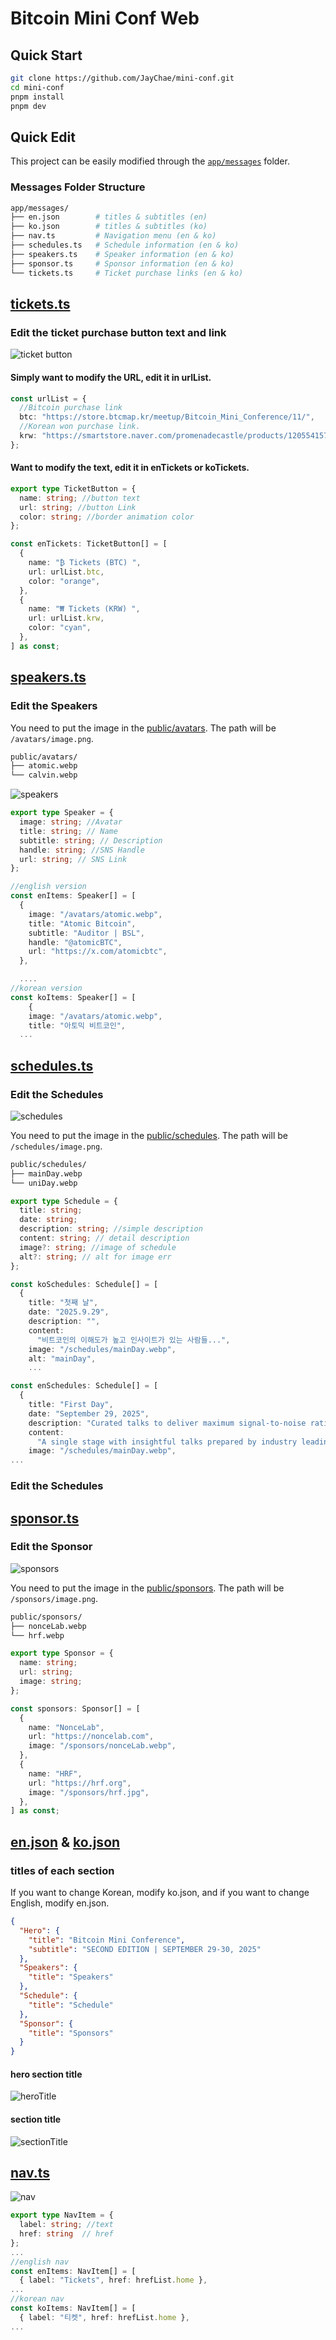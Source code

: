# Bitcoin Mini Conf Web

## Quick Start

```bash
git clone https://github.com/JayChae/mini-conf.git
cd mini-conf
pnpm install
pnpm dev
```

## Quick Edit

This project can be easily modified through the [`app/messages`](./app/messages/) folder.

### Messages Folder Structure

```bash
app/messages/
├── en.json        # titles & subtitles (en)
├── ko.json        # titles & subtitles (ko)
├── nav.ts         # Navigation menu (en & ko)
├── schedules.ts   # Schedule information (en & ko)
├── speakers.ts    # Speaker information (en & ko)
├── sponsor.ts     # Sponsor information (en & ko)
└── tickets.ts     # Ticket purchase links (en & ko)
```

## [tickets.ts](./app/messages/tickets.ts)

### Edit the ticket purchase button text and link

![ticket button](./public/docs/ticketButton.png)

#### Simply want to modify the URL, edit it in urlList.

```ts
const urlList = {
  //Bitcoin purchase link
  btc: "https://store.btcmap.kr/meetup/Bitcoin_Mini_Conference/11/",
  //Korean won purchase link.
  krw: "https://smartstore.naver.com/promenadecastle/products/12055415750",
};
```

#### Want to modify the text, edit it in enTickets or koTickets.

```ts
export type TicketButton = {
  name: string; //button text
  url: string; //button Link
  color: string; //border animation color
};

const enTickets: TicketButton[] = [
  {
    name: "₿ Tickets (BTC) ",
    url: urlList.btc,
    color: "orange",
  },
  {
    name: "₩ Tickets (KRW) ",
    url: urlList.krw,
    color: "cyan",
  },
] as const;
```

## [speakers.ts](./app/messages/speakers.ts)

### Edit the Speakers

You need to put the image in the [public/avatars](./public/avatars/). The path will be `/avatars/image.png`.

```bash
public/avatars/
├── atomic.webp
└── calvin.webp
```

![speakers](./public/docs/speakers.png)

```ts
export type Speaker = {
  image: string; //Avatar
  title: string; // Name
  subtitle: string; // Description
  handle: string; //SNS Handle
  url: string; // SNS Link
};

//english version
const enItems: Speaker[] = [
  {
    image: "/avatars/atomic.webp",
    title: "Atomic Bitcoin",
    subtitle: "Auditor | BSL",
    handle: "@atomicBTC",
    url: "https://x.com/atomicbtc",
  },

  ....
//korean version
const koItems: Speaker[] = [
    {
    image: "/avatars/atomic.webp",
    title: "아토믹 비트코인",
  ...
```

## [schedules.ts](./app/messages/schedules.ts)

### Edit the Schedules

![schedules](./public/docs/schedules.png)

You need to put the image in the [public/schedules](./public/schedules/). The path will be `/schedules/image.png`.

```bash
public/schedules/
├── mainDay.webp
└── uniDay.webp
```

```ts
export type Schedule = {
  title: string;
  date: string;
  description: string; //simple description
  content: string; // detail description
  image?: string; //image of schedule
  alt?: string; // alt for image err
};

const koSchedules: Schedule[] = [
  {
    title: "첫째 날",
    date: "2025.9.29",
    description: "",
    content:
      "비트코인의 이해도가 높고 인사이트가 있는 사람들...",
    image: "/schedules/mainDay.webp",
    alt: "mainDay",
    ...

const enSchedules: Schedule[] = [
  {
    title: "First Day",
    date: "September 29, 2025",
    description: "Curated talks to deliver maximum signal-to-noise ratio.",
    content:
      "A single stage with insightful talks prepared by industry leading experts....",
    image: "/schedules/mainDay.webp",
...
```

### Edit the Schedules

## [sponsor.ts](./app/messages/sponsor.ts)

### Edit the Sponsor

![sponsors](./public/docs/sponsors.png)

You need to put the image in the [public/sponsors](./public/sponsors/). The path will be `/sponsors/image.png`.

```bash
public/sponsors/
├── nonceLab.webp
└── hrf.webp
```

```ts
export type Sponsor = {
  name: string;
  url: string;
  image: string;
};

const sponsors: Sponsor[] = [
  {
    name: "NonceLab",
    url: "https://noncelab.com",
    image: "/sponsors/nonceLab.webp",
  },
  {
    name: "HRF",
    url: "https://hrf.org",
    image: "/sponsors/hrf.jpg",
  },
] as const;
```

## [en.json](./app/messages/en.json) & [ko.json](./app/messages/ko.json)

### titles of each section

If you want to change Korean, modify ko.json, and if you want to change English, modify en.json.

```json
{
  "Hero": {
    "title": "Bitcoin Mini Conference",
    "subtitle": "SECOND EDITION | SEPTEMBER 29-30, 2025"
  },
  "Speakers": {
    "title": "Speakers"
  },
  "Schedule": {
    "title": "Schedule"
  },
  "Sponsor": {
    "title": "Sponsors"
  }
}
```

#### hero section title

![heroTitle](./public/docs/heroTitle.png)

#### section title

![sectionTitle](./public/docs/sectionTitle.png)

## [nav.ts](./app/messages/nav.ts)

![nav](./public/docs/nav.png)

```ts
export type NavItem = { 
  label: string; //text
  href: string  // href
};
...
//english nav
const enItems: NavItem[] = [
  { label: "Tickets", href: hrefList.home },
...
//korean nav
const koItems: NavItem[] = [
  { label: "티켓", href: hrefList.home },
...
```
